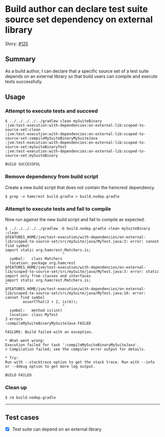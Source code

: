 # Build author can declare test suite source set dependency on external library

Story: [#125](https://github.com/gradle/langos/issues/125)

## Summary
As a build author, I can declare that a specific source set of a test suite depends on an external library so that build users can compile and execute tests successfully.

## Usage

### Attempt to execute tests and succeed

    $ ../../../../../gradlew clean mySuiteBinary
    :jvm:test-execution:with-dependencies:on-external-lib:scoped-to-source-set:clean
    :jvm:test-execution:with-dependencies:on-external-lib:scoped-to-source-set:compileMySuiteBinaryMySuiteJava
    :jvm:test-execution:with-dependencies:on-external-lib:scoped-to-source-set:mySuiteBinaryTest
    :jvm:test-execution:with-dependencies:on-external-lib:scoped-to-source-set:mySuiteBinary

    BUILD SUCCESSFUL


### Remove dependency from build script
Create a new build script that does not contain the hamcrest dependency.

    $ grep -v hamcrest build.gradle > build.nodep.gradle

### Attempt to execute tests and fail to compile
Now run against the new build script and fail to compile as expected.

    $ ../../../../../gradlew -b build.nodep.gradle clean mySuiteBinary
    :clean
    $FEATURES_HOME/jvm/test-execution/with-dependencies/on-external-lib/scoped-to-source-set/src/mySuite/java/MyTest.java:3: error: cannot find symbol
    import static org.hamcrest.Matchers.is;
                              ^
      symbol:   class Matchers
      location: package org.hamcrest
    $FEATURES_HOME/jvm/test-execution/with-dependencies/on-external-lib/scoped-to-source-set/src/mySuite/java/MyTest.java:3: error: static import only from classes and interfaces
    import static org.hamcrest.Matchers.is;
    ^
    $FEATURES_HOME/jvm/test-execution/with-dependencies/on-external-lib/scoped-to-source-set/src/mySuite/java/MyTest.java:10: error: cannot find symbol
            assertThat(2 + 2, is(4));
                              ^
      symbol:   method is(int)
      location: class MyTest
    3 errors
    :compileMySuiteBinaryMySuiteJava FAILED

    FAILURE: Build failed with an exception.

    * What went wrong:
    Execution failed for task ':compileMySuiteBinaryMySuiteJava'.
    > Compilation failed; see the compiler error output for details.

    * Try:
    Run with --stacktrace option to get the stack trace. Run with --info or --debug option to get more log output.

    BUILD FAILED


### Clean up

    $ rm build.nodep.gradle

----

## Test cases

 - [x] Test suite can depend on an external library
